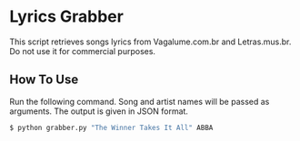 # Lyrics Grabber
This script retrieves songs lyrics from Vagalume.com.br and Letras.mus.br. Do not use it for commercial purposes.

## How To Use
Run the following command. Song and artist names will be passed as arguments. The output is given in JSON format.

```bash
$ python grabber.py "The Winner Takes It All" ABBA
```
